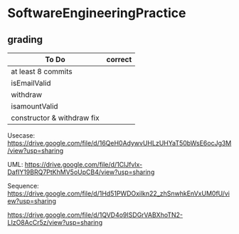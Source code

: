 # SoftwareEngineeringPractice
## grading

To Do | correct
---|---
at least 8 commits|
isEmailValid|
withdraw|
isamountValid|
constructor & withdraw fix|

Usecase: 
https://drive.google.com/file/d/16QeH0AdywvUHLzUHYaT50bWsE6ocJg3M/view?usp=sharing

UML:
https://drive.google.com/file/d/1ClJfvlx-DafIY19BRQ7PtKhMV5oUpCB4/view?usp=sharing

Sequence: 
https://drive.google.com/file/d/1Hd51PWDOxilkn22_zhSnwhkEnVxUM0fU/view?usp=sharing

https://drive.google.com/file/d/1QVD4o9ISDGrVABXhoTN2-LIzO8AcCr5z/view?usp=sharing
